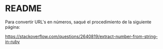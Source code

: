 # README

Para convertir URL's en números, saqué el procedimiento de la siguiente página:

https://stackoverflow.com/questions/2640819/extract-number-from-string-in-ruby